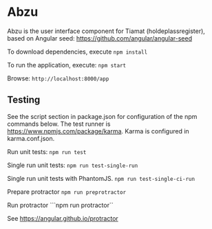 # Abzu

Abzu is the user interface component for Tiamat (holdeplassregister), based on Angular seed: https://github.com/angular/angular-seed

To download dependencies, execute
```npm install```

To run the application, execute:
```npm start```

Browse:
```http://localhost:8000/app```

## Testing
See the script section in package.json for configuration of the npm commands below.
The test runner is https://www.npmjs.com/package/karma. Karma is configured in karma.conf.json.

Run unit tests:
```npm run test```

Single run unit tests:
```npm run test-single-run```

Single run unit tests with PhantomJS.
```npm run test-single-ci-run```

Prepare protractor
```npm run preprotractor```

Run protractor
```npm run protractor``

See https://angular.github.io/protractor